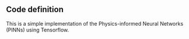 ##  Code definition
This is a simple implementation of the Physics-informed Neural Networks (PINNs) using Tensorflow.
